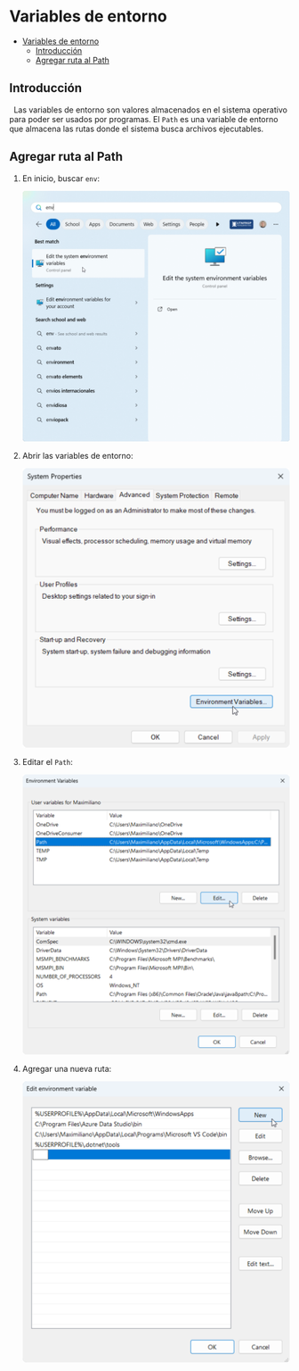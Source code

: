 # Variables de entorno

- [Variables de entorno](#variables-de-entorno)
  - [Introducción](#introducción)
  - [Agregar ruta al Path](#agregar-ruta-al-path)

## Introducción

&nbsp;
Las variables de entorno son valores almacenados en el sistema operativo para poder ser usados por programas. El `Path` es una variable de entorno que almacena las rutas donde el sistema busca archivos ejecutables.

## Agregar ruta al Path

1. En inicio, buscar `env`:

    ![Imgur](./images/environment-variables-1.png)

2. Abrir las variables de entorno:

    ![Imgur](./images/environment-variables-2.png)

3. Editar el `Path`:

    ![Imgur](./images/environment-variables-3.png)

4. Agregar una nueva ruta:

    ![Imgur](./images/environment-variables-4.png)
